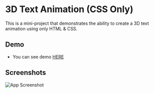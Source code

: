 # 3D Text Animation (CSS Only)

This is a mini-project that demonstrates the ability to create a 3D text animation using only HTML & CSS.

## Demo

- You can see demo [HERE](https://css-3d-text-animation.vercel.app/)

## Screenshots

![App Screenshot](https://i.ibb.co/N2L7jzV/project31.jpg)
